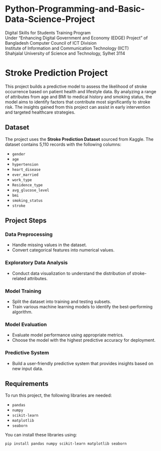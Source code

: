 # Python-Programming-and-Basic-Data-Science-Project
Digital Skills for Students Training Program<br>
Under “Enhancing Digital Government and Economy (EDGE) Project” of<br>
Bangladesh Computer Council of ICT Division<br>
Institute of Information and Communication Technology (IICT)<br>
Shahjalal University of Science and Technology, Sylhet 3114<br>

<!DOCTYPE html>
<html lang="en">
<head>
  <meta charset="UTF-8">
  <meta name="viewport" content="width=device-width, initial-scale=1.0">
</head>
<body>

# Stroke Prediction Project

This project builds a predictive model to assess the likelihood of stroke occurrence based on patient health and lifestyle data. By analyzing a range of attributes from age and BMI to medical history and smoking status, the model aims to identify factors that contribute most significantly to stroke risk. The insights gained from this project can assist in early intervention and targeted healthcare strategies.

## Dataset

The project uses the **Stroke Prediction Dataset** sourced from Kaggle. The dataset contains 5,110 records with the following columns:

- `gender`
- `age`
- `hypertension`
- `heart_disease`
- `ever_married`
- `work_type`
- `Residence_type`
- `avg_glucose_level`
- `bmi`
- `smoking_status`
- `stroke`

## Project Steps

### Data Preprocessing
- Handle missing values in the dataset.
- Convert categorical features into numerical values.

### Exploratory Data Analysis
- Conduct data visualization to understand the distribution of stroke-related attributes.

### Model Training
- Split the dataset into training and testing subsets.
- Train various machine learning models to identify the best-performing algorithm.

### Model Evaluation
- Evaluate model performance using appropriate metrics.
- Choose the model with the highest predictive accuracy for deployment.

### Predictive System
- Build a user-friendly predictive system that provides insights based on new input data.

## Requirements

To run this project, the following libraries are needed:
- `pandas`
- `numpy`
- `scikit-learn`
- `matplotlib`
- `seaborn`

You can install these libraries using:
```bash
pip install pandas numpy scikit-learn matplotlib seaborn

